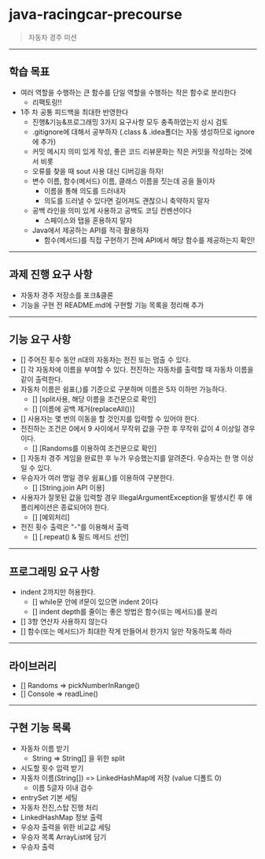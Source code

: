 # java-racingcar-precourse
> 자동차 경주 미션

<hr/>

## 학습 목표
* 여러 역할을 수행하는 큰 함수를 단일 역할을 수행하는 작은 함수로 분리한다
    * 리팩토링!!
* 1주 차 공통 피드백을 최대한 반영한다
    * 진행&기능&프로그래밍 3가지 요구사항 모두 충족하였는지 상시 검토
    * .gitignore에 대해서 공부하자 (.class & .idea폴더는 자동 생성하므로 ignore에 추가)
    * 커밋 메시지 의미 있게 작성, 좋은 코드 리뷰문화는 작은 커밋을 작성하는 것에서 비롯
    * 오류를 찾을 때 sout 사용 대신 디버깅을 하자!
    * 변수 이름, 함수(메서드) 이름, 클래스 이름을 짓는데 공을 들이자
        * 이름을 통해 의도를 드러내자
        * 의도를 드러낼 수 있다면 길어져도 괜찮으니 축약하지 말자
    * 공백 라인을 의미 있게 사용하고 공백도 코딩 컨벤션이다
        * 스페이스와 탭을 혼용하지 말자
    * Java에서 제공하는 API를 적극 활용하자
        * 함수(메서드)를 직접 구현하기 전에 API에서 해당 함수를 제공하는지 확인!

<hr/>

## 과제 진행 요구 사항
* 자동차 경주 저장소를 포크&클론
* 기능을 구현 전 README.md에 구현할 기능 목록을 정리해 추가

<hr/>

## 기능 요구 사항
* [] 주어진 횟수 동안 n대의 자동차는 전진 또는 멈출 수 있다.
* [] 각 자동차에 이름을 부여할 수 있다. 전진하는 자동차를 출력할 때 자동차 이름을 같이 출력한다.
* 자동차 이름은 쉼표(,)를 기준으로 구분하며 이름은 5자 이하만 가능하다.
    * [] [split사용, 해당 이름을 조건문으로 확인]
    * [] [이름에 공백 제거(replaceAll())]
* [] 사용자는 몇 번의 이동을 할 것인지를 입력할 수 있어야 한다.
* 전진하는 조건은 0에서 9 사이에서 무작위 값을 구한 후 무작위 값이 4 이상일 경우이다.
    * [] [Randoms를 이용하여 조건문으로 확인]
* [] 자동차 경주 게임을 완료한 후 누가 우승했는지를 알려준다. 우승자는 한 명 이상일 수 있다.
* 우승자가 여러 명일 경우 쉼표(,)를 이용하여 구분한다.
    * [] [String.join API 이용]
* 사용자가 잘못된 값을 입력할 경우 IllegalArgumentException을 발생시킨 후 애플리케이션은 종료되어야 한다.
    * [] [예외처리]
* 전진 횟수 출력은 "-"를 이용해서 출력
    * [] [.repeat() & 필드 메서드 선언]

<hr/>

## 프로그래밍 요구 사항
* indent 2까지만 허용한다.
    * [] while문 안에 if문이 있으면 indent 2이다
    * [] indent depth를 줄이는 좋은 방법은 함수(또는 메서드)를 분리
* [] 3항 연산자 사용하지 않는다
* [] 함수(또는 메서드)가 최대한 작게 만들어서 한가지 일만 작동하도록 하라

<hr/>

## 라이브러리
* [] Randoms => pickNumberInRange()
* [] Console => readLine()

<hr/>

## 구현 기능 목록
* 자동차 이름 받기
    * String => String[] 을 위한 split
* 시도할 횟수 입력 받기
* 자동차 이름(String[]) => LinkedHashMap에 저장 (value 디폴트 0)
    * 이름 5글자 이내 검수
* entrySet 기본 세팅
* 자동차 전진,스탑 진행 처리
* LinkedHashMap 정보 출력
* 우승자 출력을 위한 비교값 세팅
* 우승자 목록 ArrayList에 담기
* 우승자 출력